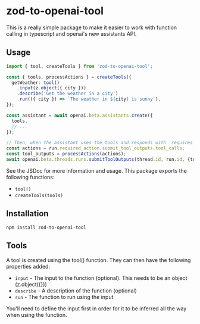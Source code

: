 # zod-to-openai-tool

This is a really simple package to make it easier to work with function calling in typescript and openai's new assistants API.

## Usage

```ts
import { tool, createTools } from 'zod-to-openai-tool';

const { tools, processActions } = createTools({
  getWeather: tool()
    .input(z.object({ city }))
    .describe('Get the weather in a city')
    .run(({ city }) => `The weather in ${city} is sunny`),
});

const assistant = await openai.beta.assistants.create({
  tools,
  // ...
});

// Then, when the assistant uses the tools and responds with `requires_action`:
const actions = run.required_action.submit_tool_outputs.tool_calls;
const tool_outputs = processActions(actions);
await openai.beta.threads.runs.submitToolOutputs(thread.id, run.id, {tool_outputs});
```

See the JSDoc for more information and usage. This package exports the following functions:
 - `tool()`
 - `createTools(tools)`

## Installation

`npm install zod-to-openai-tool`

## Tools

A tool is created using the tool() function. They can then have the following properties added:
 - `input` - The input to the function (optional). This needs to be an object (z.object({}))
 - `describe` - A description of the function (optional)
 - `run` - The function to run using the input

You'll need to define the input first in order for it to be inferred all the way when using the function.
